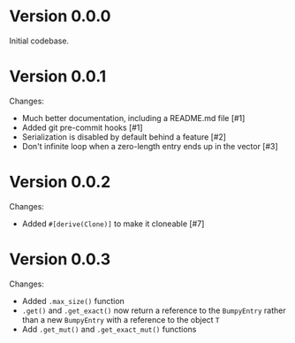 # Version 0.0.0

Initial codebase.

# Version 0.0.1

Changes:
* Much better documentation, including a README.md file [#1]
* Added git pre-commit hooks [#1]
* Serialization is disabled by default behind a feature [#2]
* Don't infinite loop when a zero-length entry ends up in the vector [#3]

# Version 0.0.2

Changes:
* Added `#[derive(Clone)]` to make it cloneable [#7]

# Version 0.0.3

Changes:
* Added `.max_size()` function
* `.get()` and `.get_exact()` now return a reference to the `BumpyEntry` rather than a new `BumpyEntry` with a reference to the object `T`
* Add `.get_mut()` and `.get_exact_mut()` functions
